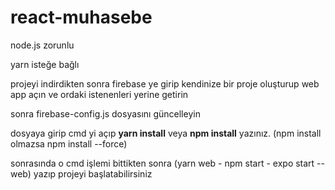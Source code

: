 # react-muhasebe


node.js zorunlu 


yarn isteğe bağlı


projeyi indirdikten sonra firebase ye girip kendinize bir proje oluşturup web app açın ve ordaki istenenleri yerine getirin


sonra firebase-config.js dosyasını güncelleyin


dosyaya girip cmd yi açıp **yarn install** veya **npm install** yazınız. (npm install olmazsa npm install --force)


sonrasında o cmd işlemi bittikten sonra (yarn web - npm start - expo start --web) yazıp projeyi başlatabilirsiniz
